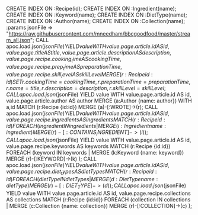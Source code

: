 CREATE INDEX ON :Recipe(id);
CREATE INDEX ON :Ingredient(name);
CREATE INDEX ON :Keyword(name);
CREATE INDEX ON :DietType(name);
CREATE INDEX ON :Author(name);
CREATE INDEX ON :Collection(name);
:params jsonFile => "https://raw.githubusercontent.com/mneedham/bbcgoodfood/master/stream_all.json";
CALL apoc.load.json($jsonFile) YIELD value
WITH value.page.article.id AS id,
       value.page.title AS title,
       value.page.article.description AS description,
       value.page.recipe.cooking_time AS cookingTime,
       value.page.recipe.prep_time AS preparationTime,
       value.page.recipe.skill_level AS skillLevel
MERGE (r:Recipe {id: id})
SET r.cookingTime = cookingTime,
    r.preparationTime = preparationTime,
    r.name = title,
    r.description = description,
    r.skillLevel = skillLevel;
CALL apoc.load.json($jsonFile) YIELD value
WITH value.page.article.id AS id,
       value.page.article.author AS author
MERGE (a:Author {name: author})
WITH a,id
MATCH (r:Recipe {id:id})
MERGE (a)-[:WROTE]->(r);
CALL apoc.load.json($jsonFile) YIELD value
WITH value.page.article.id AS id,
       value.page.recipe.ingredients AS ingredients
MATCH (r:Recipe {id:id})
FOREACH (ingredient IN ingredients |
  MERGE (i:Ingredient {name: ingredient})
  MERGE (r)-[:CONTAINS_INGREDIENT]->(i)
);
CALL apoc.load.json($jsonFile) YIELD value
WITH value.page.article.id AS id,
       value.page.recipe.keywords AS keywords
MATCH (r:Recipe {id:id})
FOREACH (keyword IN keywords |
  MERGE (k:Keyword {name: keyword})
  MERGE (r)-[:KEYWORD]->(k)
);
CALL apoc.load.json($jsonFile) YIELD value
WITH value.page.article.id AS id,
       value.page.recipe.diet_types AS dietTypes
MATCH (r:Recipe {id:id})
FOREACH (dietType IN dietTypes |
  MERGE (d:DietType {name: dietType})
  MERGE (r)-[:DIET_TYPE]->(d)
);
CALL apoc.load.json($jsonFile) YIELD value
WITH value.page.article.id AS id,
       value.page.recipe.collections AS collections
MATCH (r:Recipe {id:id})
FOREACH (collection IN collections |
  MERGE (c:Collection {name: collection})
  MERGE (r)-[:COLLECTION]->(c)
);
